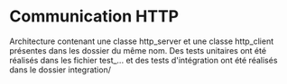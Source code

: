 # Communication HTTP

Architecture contenant une classe http_server et une classe http_client présentes dans les dossier du même nom. Des tests unitaires ont été réalisés dans les fichier test_... et des tests d'intégration ont été réalisés dans le dossier integration/
